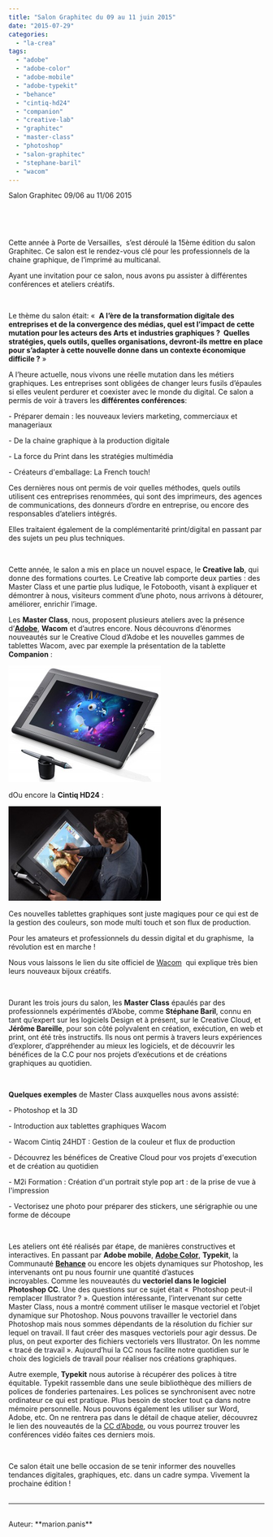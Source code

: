 ```yaml
---
title: "Salon Graphitec du 09 au 11 juin 2015"
date: "2015-07-29"
categories: 
  - "la-crea"
tags: 
  - "adobe"
  - "adobe-color"
  - "adobe-mobile"
  - "adobe-typekit"
  - "behance"
  - "cintiq-hd24"
  - "companion"
  - "creative-lab"
  - "graphitec"
  - "master-class"
  - "photoshop"
  - "salon-graphitec"
  - "stephane-baril"
  - "wacom"
---
```


Salon Graphitec 09/06 au 11/06 2015

 

 

Cette année à Porte de Versailles,  s’est déroulé la 15ème édition du salon Graphitec. Ce salon est le rendez-vous clé pour les professionnels de la chaine graphique, de l’imprimé au multicanal.

Ayant une invitation pour ce salon, nous avons pu assister à différentes conférences et ateliers créatifs.

 

Le thème du salon était: «  **A l’ère de la transformation digitale des entreprises et de la convergence des médias, quel est l’impact de cette mutation pour les acteurs des Arts et industries graphiques ?  Quelles stratégies, quels outils, quelles organisations, devront-ils mettre en place pour s’adapter à cette nouvelle donne dans un contexte économique difficile ?** »

A l’heure actuelle, nous vivons une réelle mutation dans les métiers graphiques. Les entreprises sont obligées de changer leurs fusils d’épaules si elles veulent perdurer et coexister avec le monde du digital. Ce salon a permis de voir à travers les **différentes conférences**:

\- Préparer demain : les nouveaux leviers marketing, commerciaux et manageriaux

\- De la chaine graphique à la production digitale

\- La force du Print dans les stratégies multimédia

\- Créateurs d'emballage: La French touch!

Ces dernières nous ont permis de voir quelles méthodes, quels outils utilisent ces entreprises renommées, qui sont des imprimeurs, des agences de communications, des donneurs d’ordre en entreprise, ou encore des responsables d’ateliers intégrés.

Elles traitaient également de la complémentarité print/digital en passant par des sujets un peu plus techniques.

 

Cette année, le salon a mis en place un nouvel espace, le **Creative lab**, qui donne des formations courtes. Le Creative lab comporte deux parties : des Master Class et une partie plus ludique, le Fotobooth, visant à expliquer et démontrer à nous, visiteurs comment d’une photo, nous arrivons à détourer, améliorer, enrichir l’image.

Les **Master Class**, nous, proposent plusieurs ateliers avec la présence d’**[Adobe](http://www.adobe.com/fr/)**, **Wacom** et d’autres encore. Nous découvrons d’énormes nouveautés sur le Creative Cloud d’Adobe et les nouvelles gammes de tablettes Wacom, avec par exemple la présentation de la tablette **Companion** :

[![wacom-cintiq-companion-3qtr](/assets/images/wacom-cintiq-companion-3qtr-300x229.jpg)](/assets/images/wacom-cintiq-companion-3qtr.jpg)

dOu encore la **Cintiq HD24** :

[![710x440_DTH2400HD_02](/assets/images/710x440_DTH2400HD_02-300x186.jpg)](/assets/images/710x440_DTH2400HD_02.jpg)

Ces nouvelles tablettes graphiques sont juste magiques pour ce qui est de la gestion des couleurs, son mode multi touch et son flux de production.

Pour les amateurs et professionnels du dessin digital et du graphisme,  la révolution est en marche !

Nous vous laissons le lien du site officiel de [Wacom](http://www.wacom.com/fr-fr/products/pen-displays/cintiq-24-hd)  qui explique très bien leurs nouveaux bijoux créatifs.

 

Durant les trois jours du salon, les **Master Class** épaulés par des professionnels expérimentés d’Abobe, comme **Stéphane Baril**, connu en tant qu’expert sur les logiciels Design et à présent, sur le Creative Cloud, et **Jérôme Bareille**, pour son côté polyvalent en création, exécution, en web et print, ont été très instructifs. Ils nous ont permis à travers leurs expériences d’explorer, d’appréhender au mieux les logiciels, et de découvrir les bénéfices de la C.C pour nos projets d’exécutions et de créations graphiques au quotidien.

 

**Quelques exemples** de Master Class auxquelles nous avons assisté:

\- Photoshop et la 3D

\- Introduction aux tablettes graphiques Wacom

\- Wacom Cintiq 24HDT : Gestion de la couleur et flux de production

\- Découvrez les bénéfices de Creative Cloud pour vos projets d'execution et de création au quotidien

\- M2i Formation : Création d'un portrait style pop art : de la prise de vue à l'impression

\- Vectorisez une photo pour préparer des stickers, une sérigraphie ou une forme de découpe

 

Les ateliers ont été réalisés par étape, de manières constructives et interactives. En passant par **Adobe mobile**, **[Adobe Color](https://color.adobe.com/fr/create/color-wheel/?copy=true&base=2&rule=Custom&selected=2&name=Copie%20de%20Chaire&mode=rgb&rgbvalues=0.968627,0.67451,0.603922,0.929412,0.596078,0.54902,0.839216,0.423529,0.368627,0.741176,0.309804,0.227451,0.847059,0.403922,0.345098&swatchOrder=0,1,2,3,4)**, **Typekit**, la Communauté **[Behance](https://www.behance.net)** ou encore les objets dynamiques sur Photoshop, les intervenants ont pu nous fournir une quantité d’astuces incroyables. Comme les nouveautés du **vectoriel dans le logiciel Photoshop CC**. Une des questions sur ce sujet était «  Photoshop peut-il remplacer Illustrator ? ». Question intéressante, l’intervenant sur cette Master Class, nous a montré comment utiliser le masque vectoriel et l’objet dynamique sur Photoshop. Nous pouvons travailler le vectoriel dans Photoshop mais nous sommes dépendants de la résolution du fichier sur lequel on travail. Il faut créer des masques vectoriels pour agir dessus. De plus, on peut exporter des fichiers vectoriels vers Illustrator. On les nomme « tracé de travail ». Aujourd’hui la CC nous facilite notre quotidien sur le choix des logiciels de travail pour réaliser nos créations graphiques.

Autre exemple, **Typekit** nous autorise à récupérer des polices à titre équitable. Typekit rassemble dans une seule bibliothèque des milliers de polices de fonderies partenaires. Les polices se synchronisent avec notre ordinateur ce qui est pratique. Plus besoin de stocker tout ça dans notre mémoire personnelle. Nous pouvons également les utiliser sur Word, Adobe, etc. On ne rentrera pas dans le détail de chaque atelier, découvrez le lien des nouveautés de la [CC d’Abode](http://www.adobe.com/fr/event/askapro/replay.html), ou vous pourrez trouver les conférences vidéo faites ces derniers mois.

 

Ce salon était une belle occasion de se tenir informer des nouvelles tendances digitales, graphiques, etc. dans un cadre sympa. Vivement la prochaine édition !
<br>
<br>

---------------------------------------
<br>
Auteur: **marion.panis**
